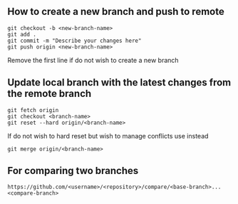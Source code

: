 ## How to create a new branch and push to remote
```
git checkout -b <new-branch-name>
git add .
git commit -m "Describe your changes here"
git push origin <new-branch-name>
```
Remove the first line if do not wish to create a new branch

## Update local branch with the latest changes from the remote branch
```
git fetch origin
git checkout <branch-name> 
git reset --hard origin/<branch-name>
```
If do not wish to hard reset but wish to manage conflicts use instead
```
git merge origin/<branch-name>
```


## For comparing two branches
```
https://github.com/<username>/<repository>/compare/<base-branch>...<compare-branch>
```
